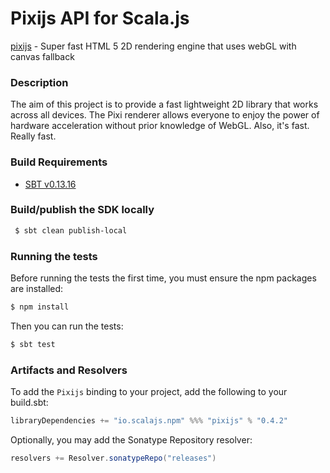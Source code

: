 Pixijs API for Scala.js
================================
[pixijs](http://pixijs.download/release/docs/index.html) - Super fast HTML 5 2D rendering engine that uses webGL with canvas fallback

### Description

The aim of this project is to provide a fast lightweight 2D library that works across all devices. 
The Pixi renderer allows everyone to enjoy the power of hardware acceleration without prior knowledge of WebGL. 
Also, it's fast. Really fast.

### Build Requirements

* [SBT v0.13.16](http://www.scala-sbt.org/download.html)

### Build/publish the SDK locally

```bash
 $ sbt clean publish-local
```

### Running the tests

Before running the tests the first time, you must ensure the npm packages are installed:

```bash
$ npm install
```

Then you can run the tests:

```bash
$ sbt test
```

### Artifacts and Resolvers

To add the `Pixijs` binding to your project, add the following to your build.sbt:  

```sbt
libraryDependencies += "io.scalajs.npm" %%% "pixijs" % "0.4.2"
```

Optionally, you may add the Sonatype Repository resolver:

```sbt   
resolvers += Resolver.sonatypeRepo("releases") 
```

